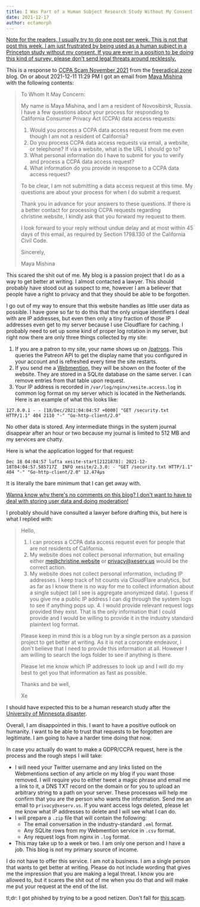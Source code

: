 ```yaml
---
title: I Was Part of a Human Subject Research Study Without My Consent
date: 2021-12-17
author: ectamorph
---
```


[Note for the readers, I usually try to do one post per week. This is not that
post this week. I am just frustrated by being used as a human subject in a
Princeton study without my consent. If you are ever in a position to be doing
this kind of survey, please don't send legal threats around
recklessly.](conversation://Cadey/coffee)

This is a response to [CCPA Scam November
2021](https://blog.freeradical.zone/post/ccpa-scam-2021-12/) from the
[freeradical.zone](https://blog.freeradical.zone/) blog. On or about 2021-12-11
11:29 PM I got an email from [Maya Mishina](mailto:mayamishina@novatormail.ru)
with the following contents:

> To Whom It May Concern:
> 
> My name is Maya Mishina, and I am a resident of Novosibirsk, Russia. I have a
> few questions about your process for responding to California Consumer Privacy 
> Act (CCPA) data access requests:
>
> 1. Would you process a CCPA data access request from me even though I am not a
>    resident of California?
> 2. Do you process CCPA data access requests via email, a website, or
>    telephone? If via a website, what is the URL I should go to?
> 3. What personal information do I have to submit for you to verify and process
>    a CCPA data access request?
> 4. What information do you provide in response to a CCPA data access request?
>
> To be clear, I am not submitting a data access request at this time. My
> questions are about your process for when I do submit a request.
> 
> Thank you in advance for your answers to these questions. If there is a better
> contact for processing CCPA requests regarding christine.website, I kindly ask
> that you forward my request to them.
> 
> I look forward to your reply without undue delay and at most within 45 days of
> this email, as required by Section 1798.130 of the California Civil Code.
> 
> Sincerely,
>
> Maya Mishina

This scared the shit out of me. My blog is a passion project that I do as a way
to get better at writing. I almost contacted a lawyer. This should probably have
stood out as suspect to me, however I am a believer that people have a right to
privacy and that they should be able to be forgotten. 

I go out of my way to ensure that this website handles as little user data as
possible. I have gone so far to do this that the only unique identifiers I deal
with are IP addresses, but even then only a tiny fraction of those IP addresses
even get to my server because I use Cloudflare for caching. I probably need to
set up some kind of proper log rotation in my server, but right now there are
only three things collected by my site:

1. If you are a patron to my site, your name shows up on [/patrons](/patrons).
   This queries the Patreon API to get the display name that you configured in
   your account and is refreshed every time the site restarts.
2. If you send me a [Webmention](https://en.wikipedia.org/wiki/Webmention), they
   will be shown on the footer of the website. They are stored in a SQLite
   database on the same server. I can remove entries from that table upon
   request.
3. Your IP address is recorded in `/var/log/nginx/xesite.access.log` in common
   log format on my server which is located in the Netherlands. Here is an
   example of what this looks like:
   
```
127.0.0.1 - - [18/Dec/2021:04:04:57 +0000] "GET /security.txt HTTP/1.1" 404 2110 "-" "Go-http-client/2.0"
```

No other data is stored. Any intermediate things in the system journal disappear
after an hour or two because my journal is limited to 512 MB and my services are
chatty.

Here is what the application logged for that request:

```
Dec 18 04:04:57 lufta xesite-start[2121878]: 2021-12-18T04:04:57.585717Z  INFO xesite/2.3.0: - "GET /security.txt HTTP/1.1" 404 "-" "Go-http-client/2.0" 12.474µs
```

It is literally the bare minimum that I can get away with.

[Wanna know why there's no comments on this blog? I don't want to have to deal
with storing user data and doing moderation!](conversation://Cadey/coffee)

I probably should have consulted a lawyer before drafting this, but here is what
I replied with:

> Hello,
>
> 1. I can process a CCPA data access request even for people that are not
>    residents of California.
> 2. My website does not collect personal information, but emailing either
>    me@christine.website or privacy@xeserv.us would be the correct action.
> 3. My website does not collect personal information, including IP
>    addresses. I keep track of hit counts via CloudFlare analytics, but as
>    far as I know there is no way for me to collect information about a
>    single subject (all I see is aggregate anonymized data). I guess if you
>    give me a public IP address I can dig through the system logs to see if
>    anything pops up.
>    4. I would provide relevant request logs provided they exist. That is
>    the only information that I could provide and I would be willing to
>    provide it in the industry standard plaintext log format.
> 
> Please keep in mind this is a blog run by a single person as a passion
> project to get better at writing. As it is not a corporate endeavor, I
> don't believe that I need to provide this information at all. However I
> am willing to search the logs folder to see if anything is there.
> 
> Please let me know which IP addresses to look up and I will do my best
> to get you that information as fast as possible.
>
> Thanks and be well,
>
> Xe

I should have expected this to be a human research study after the [University
of Minnesota
disaster](https://www.theverge.com/2021/4/30/22410164/linux-kernel-university-of-minnesota-banned-open-source).

Overall, I am disappointed in this. I want to have a positive outlook on
humanity. I want to be able to trust that requests to be forgotten are
legitimate. I am going to have a harder time doing that now.

In case you actually do want to make a GDPR/CCPA request, here is the process
and the rough steps I will take:

- I will need your Twitter username and any links listed on the Webmentions
  section of any article on my blog if you want those removed. I will require
  you to either tweet a magic phrase and email me a link to it, a DNS TXT
  record on the domain or for you to upload an arbitrary string to a path on
  your server. These processes will help me confirm that you are the person who
  wants the information. Send me an email to `privacy@xeserv.us`. If you want
  access logs deleted, please let me know what IP addresses to delete and I
  will see what I can do.
- I will prepare a `.zip` file that will contain the following:
   - The email conversation in the industry-standard `.eml` format.
   - Any SQLite rows from my Webmention service in `.csv` format.
   - Any request logs from nginx in `.log` format.
- This may take up to a week or two. I am only one person and I have a job.
  This blog is not my primary source of income.

I do not have to offer this service. I am not a business. I am a single person
that wants to get better at writing. Please do not include wording that gives me
the impression that you are making a legal threat. I know you are allowed to,
but it scares the shit out of me when you do that and will make me put your
request at the end of the list.

tl;dr: I got phished by trying to be a good netizen. Don't fall for [this
scam](https://privacystudy.cs.princeton.edu/).
